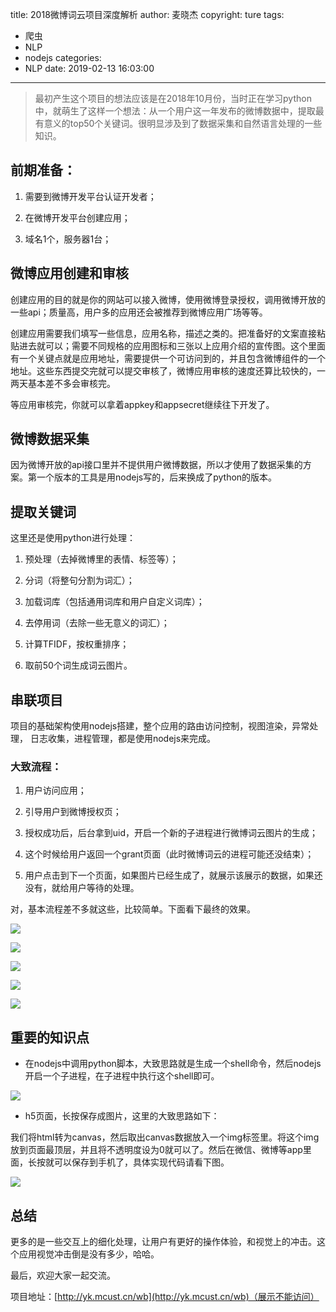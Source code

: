 title: 2018微博词云项目深度解析
author: 麦晓杰
copyright: ture
tags:
  - 爬虫
  - NLP
  - nodejs
categories:
  - NLP
date: 2019-02-13 16:03:00
---
>最初产生这个项目的想法应该是在2018年10月份，当时正在学习python中，就萌生了这样一个想法：从一个用户这一年发布的微博数据中，提取最有意义的top50个关键词。很明显涉及到了数据采集和自然语言处理的一些知识。

## 前期准备：

1. 需要到微博开发平台认证开发者；

2. 在微博开发平台创建应用；

3. 域名1个，服务器1台；

## 微博应用创建和审核

创建应用的目的就是你的网站可以接入微博，使用微博登录授权，调用微博开放的一些api；质量高，用户多的应用还会被推荐到微博应用广场等等。

创建应用需要我们填写一些信息，应用名称，描述之类的。把准备好的文案直接粘贴进去就可以；需要不同规格的应用图标和三张以上应用介绍的宣传图。这个里面有一个关键点就是应用地址，需要提供一个可访问到的，并且包含微博组件的一个地址。这些东西提交完就可以提交审核了，微博应用审核的速度还算比较快的，一两天基本差不多会审核完。

等应用审核完，你就可以拿着appkey和appsecret继续往下开发了。

## 微博数据采集

因为微博开放的api接口里并不提供用户微博数据，所以才使用了数据采集的方案。第一个版本的工具是用nodejs写的，后来换成了python的版本。

## 提取关键词

这里还是使用python进行处理：

1. 预处理（去掉微博里的表情、标签等）；

2. 分词（将整句分割为词汇）；

3. 加载词库（包括通用词库和用户自定义词库）；

4. 去停用词（去除一些无意义的词汇）；

5. 计算TFIDF，按权重排序；

6. 取前50个词生成词云图片。

## 串联项目

项目的基础架构使用nodejs搭建，整个应用的路由访问控制，视图渲染，异常处理， 日志收集，进程管理，都是使用nodejs来完成。

### 大致流程：

1. 用户访问应用；

2. 引导用户到微博授权页；

3. 授权成功后，后台拿到uid，开启一个新的子进程进行微博词云图片的生成；

4. 这个时候给用户返回一个grant页面（此时微博词云的进程可能还没结束）；

5. 用户点击到下一个页面，如果图片已经生成了，就展示该展示的数据，如果还没有，就给用户等待的处理。

对，基本流程差不多就这些，比较简单。下面看下最终的效果。

![](https://user-gold-cdn.xitu.io/2019/1/4/168184ee3355f0aa?w=443&h=795&f=jpeg&s=86473)

![](https://user-gold-cdn.xitu.io/2019/1/4/168184f0492635b6?w=445&h=796&f=jpeg&s=66672)

![](https://user-gold-cdn.xitu.io/2019/1/4/168184f252579b3e?w=442&h=792&f=jpeg&s=34997)

![](https://user-gold-cdn.xitu.io/2019/1/4/168184f638da1191?w=446&h=792&f=jpeg&s=31473)

![](https://user-gold-cdn.xitu.io/2019/1/4/168184f996afbfc9?w=448&h=793&f=jpeg&s=60390)

## 重要的知识点
- 在nodejs中调用python脚本，大致思路就是生成一个shell命令，然后nodejs开启一个子进程，在子进程中执行这个shell即可。

![](https://user-gold-cdn.xitu.io/2019/1/4/16818497fc6c5f26?w=872&h=512&f=jpeg&s=69663)

- h5页面，长按保存成图片，这里的大致思路如下：

我们将html转为canvas，然后取出canvas数据放入一个img标签里。将这个img放到页面最顶层，并且将不透明度设为0就可以了。然后在微信、微博等app里面，长按就可以保存到手机了，具体实现代码请看下图。

![](https://user-gold-cdn.xitu.io/2019/1/4/16818493db286cf9?w=1080&h=1574&f=jpeg&s=211207)



## 总结

更多的是一些交互上的细化处理，让用户有更好的操作体验，和视觉上的冲击。这个应用视觉冲击倒是没有多少，哈哈。

最后，欢迎大家一起交流。

项目地址：[http://yk.mcust.cn/wb](http://yk.mcust.cn/wb)（展示不能访问）